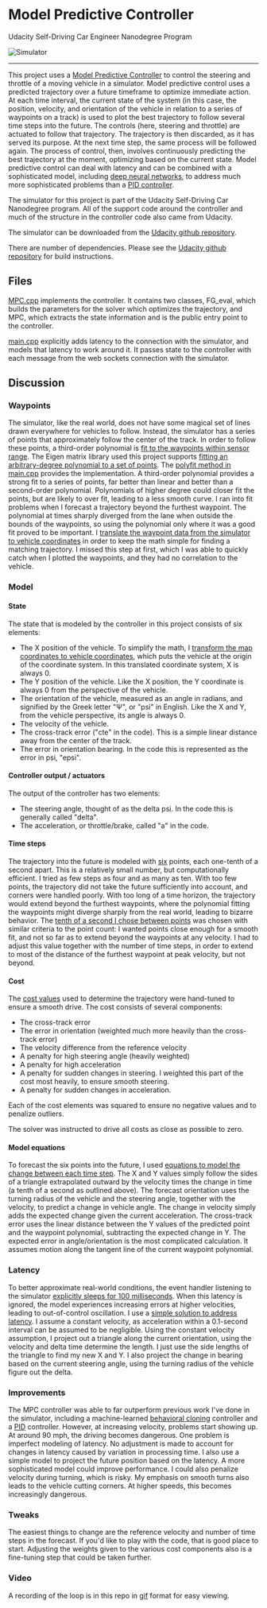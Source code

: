 # Model Predictive Controller
Udacity Self-Driving Car Engineer Nanodegree Program

![Simulator](./images/loop-small.gif "Controller in action")

---

This project uses a [Model Predictive Controller](https://en.wikipedia.org/wiki/Model_predictive_control) to control the steering and throttle of a moving vehicle in a simulator.
Model predictive control uses a predicted trajectory over a future timeframe to optimize immediate action. At each time interval, the current state of the system (in this case, the position, velocity, and orientation of the vehicle in relation to a series of waypoints on a track) is used to plot the best trajectory to follow several time steps into the future. The controls (here, steering and throttle) are actuated to follow that trajectory. The trajectory is then discarded, as it has served its purpose. At the next time step, the same process will be followed again. The process of control, then, involves continuously predicting the best trajectory at the moment, optimizing based on the current state.
Model predictive control can deal with latency and can be combined with a sophisticated model, including [deep neural networks](http://deepmpc.cs.cornell.edu/), to address much more sophisticated problems than a [PID controller](https://github.com/gardenermike/pid-controller).

The simulator for this project is part of the Udacity Self-Driving Car Nanodegree program. All of the support code around the controller and much of the structure in the controller code also came from Udacity.

The simulator can be downloaded from the [Udacity github repository](https://github.com/udacity/self-driving-car-sim/releases).

There are number of dependencies. Please see the [Udacity github repository](https://github.com/udacity/CarND-MPC-Project) for build instructions.

## Files
[MPC.cpp](https://github.com/gardenermike/model-predictive-controller/blob/master/src/MPC.cpp) implements the controller. It contains two classes, FG_eval, which builds the parameters for the solver which optimizes the trajectory, and MPC, which extracts the state information and is the public entry point to the controller.

[main.cpp](https://github.com/gardenermike/model-predictive-controller/blob/master/src/main.cpp) explicitly adds latency to the connection with the simulator,  and models that latency to work around it. It passes state to the controller with each message from the web sockets connection with the simulator.


## Discussion

### Waypoints
The simulator, like the real world, does not have some magical set of lines drawn everywhere for vehicles to follow. Instead, the simulator has a series of points that approximately follow the center of the track. In order to follow these points, a third-order polynomial is [fit to the waypoints within sensor range](https://github.com/gardenermike/model-predictive-controller/blob/master/src/main.cpp#L123). The Eigen matrix library used this project supports [fitting an arbitrary-degree polynomial to a set of points](https://eigen.tuxfamily.org/dox/group__TutorialLinearAlgebra.html). The [polyfit method in main.cpp](https://github.com/gardenermike/model-predictive-controller/blob/master/src/main.cpp#L47) provides the implementation.
A third-order polynomial provides a strong fit to a series of points, far better than linear and better than a second-order polynomial. Polynomials of higher degree could closer fit the points, but are likely to over fit, leading to a less smooth curve. I ran into fit problems when I forecast a trajectory beyond the furthest waypoint. The polynomial at times sharply diverged from the lane when outside the bounds of the waypoints, so using the polynomial only where it was a good fit proved to be important.
I [translate the waypoint data from the simulator to vehicle coordinates](https://github.com/gardenermike/model-predictive-controller/blob/master/src/main.cpp#L106) in order to keep the math simple for finding a matching trajectory. I missed this step at first, which I was able to quickly catch when I plotted the waypoints, and they had no correlation to the vehicle.

### Model
#### State
The state that is modeled by the controller in this project consists of six elements:
* The X position of the vehicle. To simplify the math, I [transform the map coordinates to vehicle coordinates](https://github.com/gardenermike/model-predictive-controller/blob/master/src/main.cpp#L106), which puts the vehicle at the origin of the coordinate system. In this translated coordinate system, X is always 0.
* The Y position of the vehicle. Like the X position, the Y coordinate is always 0 from the perspective of the vehicle.
* The orientation of the vehicle, measured as an angle in radians, and signified by the Greek letter "Ψ", or "psi" in English. Like the X and Y, from the vehicle perspective, its angle is always 0.
* The velocity of the vehicle.
* The cross-track error ("cte" in the code). This is a simple linear distance away from the center of the track.
* The error in orientation bearing. In the code this is represented as the error in psi, "epsi".

#### Controller output / actuators
The output of the controller has two elements:
* The steering angle, thought of as the delta psi. In the code this is generally called "delta".
* The acceleration, or throttle/brake, called "a" in the code.

#### Time steps
The trajectory into the future is modeled with [six](https://github.com/gardenermike/model-predictive-controller/blob/master/src/MPC.cpp#L8) points, each one-tenth of a second apart. This is a relatively small number, but computationally efficient. I tried as few steps as four and as many as ten. With too few points, the trajectory did not take the future sufficiently into account, and corners were handled poorly. With too long of a time horizon, the trajectory would extend beyond the furthest waypoints, where the polynomial fitting the waypoints might diverge sharply from the real world, leading to bizarre behavior.
The [tenth of a second I chose between points](https://github.com/gardenermike/model-predictive-controller/blob/master/src/MPC.cpp#L9) was chosen with similar criteria to the point count: I wanted points close enough for a smooth fit, and not so far as to extend beyond the waypoints at any velocity. I had to adjust this value together with the number of time steps, in order to extend to most of the distance of the furthest waypoint at peak velocity, but not beyond.

#### Cost
The [cost values](https://github.com/gardenermike/model-predictive-controller/blob/master/src/MPC.cpp#L51) used to determine the trajectory were hand-tuned to ensure a smooth drive. The cost consists of several components:
* The cross-track error
* The error in orientation (weighted much more heavily than the cross-track error)
* The velocity difference from the reference velocity
* A penalty for high steering angle (heavily weighted)
* A penalty for high acceleration
* A penalty for sudden changes in steering. I weighted this part of the cost most heavily, to ensure smooth steering.
* A penalty for sudden changes in acceleration.

Each of the cost elements was squared to ensure no negative values and to penalize outliers.

The solver was instructed to drive all costs as close as possible to zero.

#### Model equations
To forecast the six points into the future, I used [equations to model the change between each time step](https://github.com/gardenermike/model-predictive-controller/blob/master/src/MPC.cpp#L106).
The X and Y values simply follow the sides of a triangle extrapolated outward by the velocity times the change in time (a tenth of a second as outlined above).
The forecast orientation uses the turning radius of the vehicle and the steering angle, together with the velocity, to predict a change in vehicle angle.
The change in velocity simply adds the expected change given the current acceleration.
The cross-track error uses the linear distance between the Y values of the predicted point and the waypoint polynomial, subtracting the expected change in Y.
The expected error in angle/orientation is the most complicated calculation. It assumes motion along the tangent line of the current waypoint polynomial.

### Latency
To better approximate real-world conditions, the event handler listening to the simulator [explicitly sleeps for 100 milliseconds](https://github.com/gardenermike/model-predictive-controller/blob/master/src/main.cpp#L179).
When this latency is ignored, the model experiences increasing errors at higher velocities, leading to out-of-control oscillation.
I use a [simple solution to address latency](https://github.com/gardenermike/model-predictive-controller/blob/master/src/main.cpp#L97).
I assume a constant velocity, as acceleration within a 0.1-second interval can be assumed to be negligible.
Using the constant velocity assumption, I project out a triangle along the current orientation, using the velocity and delta time determine the length. I just use the side lengths of the triangle to find my new X and Y.
I also project the change in bearing based on the current steering angle, using the turning radius of the vehicle figure out the delta.

### Improvements
The MPC controller was able to far outperform previous work I've done in the simulator, including a machine-learned [behavioral cloning](https://github.com/gardenermike/behavioral-cloning) controller and a [PID](https://github.com/gardenermike/pid-controller) controller.
However, at increasing velocity, problems start showing up. At around 90 mph, the driving becomes dangerous.
One problem is imperfect modeling of latency. No adjustment is made to account for changes in latency caused by variation in processing time. I also use a simple model to project the future position based on the latency. A more sophisticated model could improve performance.
I could also penalize velocity during turning, which is risky.
My emphasis on smooth turns also leads to the vehicle cutting corners. At higher speeds, this becomes increasingly dangerous.

### Tweaks
The easiest things to change are the reference velocity and number of time steps in the forecast. If you'd like to play with the code, that is good place to start. Adjusting the weights given to the various cost components also is a fine-tuning step that could be taken further.

### Video
A recording of the loop is in this repo in [gif](./images/loop.gif) format for easy viewing.

